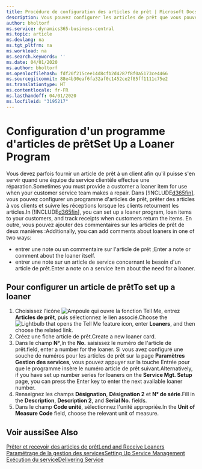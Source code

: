 ```yaml
---
title: Procédure de configuration des articles de prêt | Microsoft Docs
description: Vous pouvez configurer les articles de prêt que vous pouvez prêter aux clients afin de remplacer les articles de service lors de leur maintenance.
author: bholtorf
ms.service: dynamics365-business-central
ms.topic: article
ms.devlang: na
ms.tgt_pltfrm: na
ms.workload: na
ms.search.keywords: ''
ms.date: 04/01/2020
ms.author: bholtorf
ms.openlocfilehash: fdf20f215cee14d8cfb2d4287f8f0a5173ce4466
ms.sourcegitcommit: 88e4b30eaf6fa32af0c1452ce2f85ff1111c75e2
ms.translationtype: HT
ms.contentlocale: fr-FR
ms.lasthandoff: 04/01/2020
ms.locfileid: "3195217"
---
```

# <a name="set-up-a-loaner-program"></a><span data-ttu-id="6aa59-103">Configuration d'un programme d'articles de prêt</span><span class="sxs-lookup"><span data-stu-id="6aa59-103">Set Up a Loaner Program</span></span>
<span data-ttu-id="6aa59-104">Vous devez parfois fournir un article de prêt à un client afin qu'il puisse s'en servir quand une équipe du service clientèle effectue une réparation.</span><span class="sxs-lookup"><span data-stu-id="6aa59-104">Sometimes you must provide a customer a loaner item for use when your customer service team makes a repair.</span></span> <span data-ttu-id="6aa59-105">Dans [!INCLUDE[d365fin](includes/d365fin_md.md)], vous pouvez configurer un programme d'articles de prêt, prêter des articles à vos clients et suivre les réceptions lorsque les clients retournent les articles.</span><span class="sxs-lookup"><span data-stu-id="6aa59-105">In [!INCLUDE[d365fin](includes/d365fin_md.md)], you can set up a loaner program, loan items to your customers, and track receipts when customers return the items.</span></span> <span data-ttu-id="6aa59-106">En outre, vous pouvez ajouter des commentaires sur les articles de prêt de deux manières :</span><span class="sxs-lookup"><span data-stu-id="6aa59-106">Additionally, you can add comments about loaners in one of two ways:</span></span>  
  
* <span data-ttu-id="6aa59-107">entrer une note ou un commentaire sur l'article de prêt ;</span><span class="sxs-lookup"><span data-stu-id="6aa59-107">Enter a note or comment about the loaner itself.</span></span>  
* <span data-ttu-id="6aa59-108">entrer une note sur un article de service concernant le besoin d'un article de prêt.</span><span class="sxs-lookup"><span data-stu-id="6aa59-108">Enter a note on a service item about the need for a loaner.</span></span>  

## <a name="to-set-up-a-loaner"></a><span data-ttu-id="6aa59-109">Pour configurer un article de prêt</span><span class="sxs-lookup"><span data-stu-id="6aa59-109">To set up a loaner</span></span>  
1. <span data-ttu-id="6aa59-110">Choisissez l'icône ![Ampoule qui ouvre la fonction Tell Me](media/ui-search/search_small.png "Dites-moi ce que vous voulez faire"), entrez **Articles de prêt**, puis sélectionnez le lien associé.</span><span class="sxs-lookup"><span data-stu-id="6aa59-110">Choose the ![Lightbulb that opens the Tell Me feature](media/ui-search/search_small.png "Tell me what you want to do") icon, enter **Loaners**, and then choose the related link.</span></span>  
2. <span data-ttu-id="6aa59-111">Créez une fiche article de prêt.</span><span class="sxs-lookup"><span data-stu-id="6aa59-111">Create a new loaner card.</span></span> 
3. <span data-ttu-id="6aa59-112">Dans le champ **N°**,</span><span class="sxs-lookup"><span data-stu-id="6aa59-112">In the **No.**</span></span> <span data-ttu-id="6aa59-113">saisissez le numéro de l'article de prêt.</span><span class="sxs-lookup"><span data-stu-id="6aa59-113">field, enter a number for the loaner.</span></span> <span data-ttu-id="6aa59-114">Si vous avez configuré une souche de numéros pour les articles de prêt sur la page **Paramètres Gestion des services**, vous pouvez appuyer sur la touche Entrée pour que le programme insère le numéro article de prêt suivant.</span><span class="sxs-lookup"><span data-stu-id="6aa59-114">Alternatively, if you have set up number series for loaners on the **Service Mgt. Setup** page, you can press the Enter key to enter the next available loaner number.</span></span>  
4. <span data-ttu-id="6aa59-115">Renseignez les champs **Désignation**, **Désignation 2** et **N° de série**.</span><span class="sxs-lookup"><span data-stu-id="6aa59-115">Fill in the **Description**, **Description 2**, and **Serial No.** fields.</span></span>  
5. <span data-ttu-id="6aa59-116">Dans le champ **Code unité**, sélectionnez l'unité appropriée.</span><span class="sxs-lookup"><span data-stu-id="6aa59-116">In the **Unit of Measure Code** field, choose the relevant unit of measure.</span></span>  
  
## <a name="see-also"></a><span data-ttu-id="6aa59-117">Voir aussi</span><span class="sxs-lookup"><span data-stu-id="6aa59-117">See Also</span></span>
[<span data-ttu-id="6aa59-118">Prêter et recevoir des articles de prêt</span><span class="sxs-lookup"><span data-stu-id="6aa59-118">Lend and Receive Loaners</span></span>](service-how-to-lend-receive-loaners.md)  
[<span data-ttu-id="6aa59-119">Paramétrage de la gestion des services</span><span class="sxs-lookup"><span data-stu-id="6aa59-119">Setting Up Service Management</span></span>](service-setup-service.md)  
[<span data-ttu-id="6aa59-120">Exécution du service</span><span class="sxs-lookup"><span data-stu-id="6aa59-120">Delivering Service</span></span>](service-deliver-service.md)  

